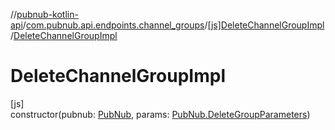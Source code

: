 //[pubnub-kotlin-api](../../../index.md)/[com.pubnub.api.endpoints.channel_groups](../index.md)/[[js]DeleteChannelGroupImpl](index.md)/[DeleteChannelGroupImpl](-delete-channel-group-impl.md)

# DeleteChannelGroupImpl

[js]\
constructor(pubnub: [PubNub](../../[root]/-pub-nub/index.md), params: [PubNub.DeleteGroupParameters](../../[root]/-pub-nub/-delete-group-parameters/index.md))
